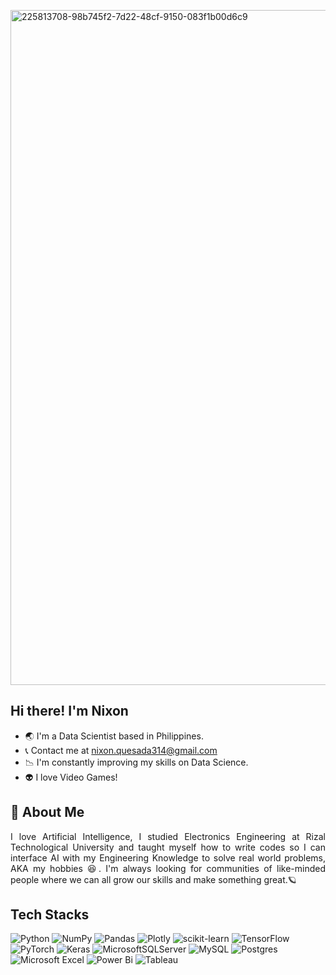 <a href="https://ibb.co/nkSzyQ8"><img src="https://i.ibb.co/x5QJbz8/225813708-98b745f2-7d22-48cf-9150-083f1b00d6c9.gif" alt="225813708-98b745f2-7d22-48cf-9150-083f1b00d6c9" border="0" width="1080"></a>
## Hi there! I'm Nixon
- 🌏 I'm a Data Scientist based in Philippines.
- 📞 Contact me at nixon.quesada314@gmail.com
- 📉 I'm constantly improving my skills on Data Science.
- 👽 I love Video Games!

## 🚀 About Me
<p align="justify">I love Artificial Intelligence, I studied Electronics Engineering at Rizal Technological University and taught myself how to write codes
so I can interface AI with my Engineering Knowledge to solve real world problems, AKA my hobbies 😆. I'm always looking for communities
of like-minded people where we can all grow our skills and make something great.🪐</p>

## Tech Stacks
![Python](https://img.shields.io/badge/python-3670A0?style=for-the-badge&logo=python&logoColor=ffdd54)
![NumPy](https://img.shields.io/badge/numpy-%23013243.svg?style=for-the-badge&logo=numpy&logoColor=white)
![Pandas](https://img.shields.io/badge/pandas-%23150458.svg?style=for-the-badge&logo=pandas&logoColor=white)
![Plotly](https://img.shields.io/badge/Plotly-%233F4F75.svg?style=for-the-badge&logo=plotly&logoColor=white)
![scikit-learn](https://img.shields.io/badge/scikit--learn-%23F7931E.svg?style=for-the-badge&logo=scikit-learn&logoColor=white)
![TensorFlow](https://img.shields.io/badge/TensorFlow-%23FF6F00.svg?style=for-the-badge&logo=TensorFlow&logoColor=white)
![PyTorch](https://img.shields.io/badge/PyTorch-%23EE4C2C.svg?style=for-the-badge&logo=PyTorch&logoColor=white)
![Keras](https://img.shields.io/badge/Keras-%23D00000.svg?style=for-the-badge&logo=Keras&logoColor=white)
![MicrosoftSQLServer](https://img.shields.io/badge/Microsoft%20SQL%20Server-CC2927?style=for-the-badge&logo=microsoft%20sql%20server&logoColor=white)
![MySQL](https://img.shields.io/badge/mysql-%2300f.svg?style=for-the-badge&logo=mysql&logoColor=white)
![Postgres](https://img.shields.io/badge/postgres-%23316192.svg?style=for-the-badge&logo=postgresql&logoColor=white)
![Microsoft Excel](https://img.shields.io/badge/Microsoft_Excel-217346?style=for-the-badge&logo=microsoft-excel&logoColor=white)
![Power Bi](https://img.shields.io/badge/power_bi-F2C811?style=for-the-badge&logo=powerbi&logoColor=black)
![Tableau](https://img.shields.io/badge/Tableau-E97627?style=for-the-badge&logo=Tableau&logoColor=white)
